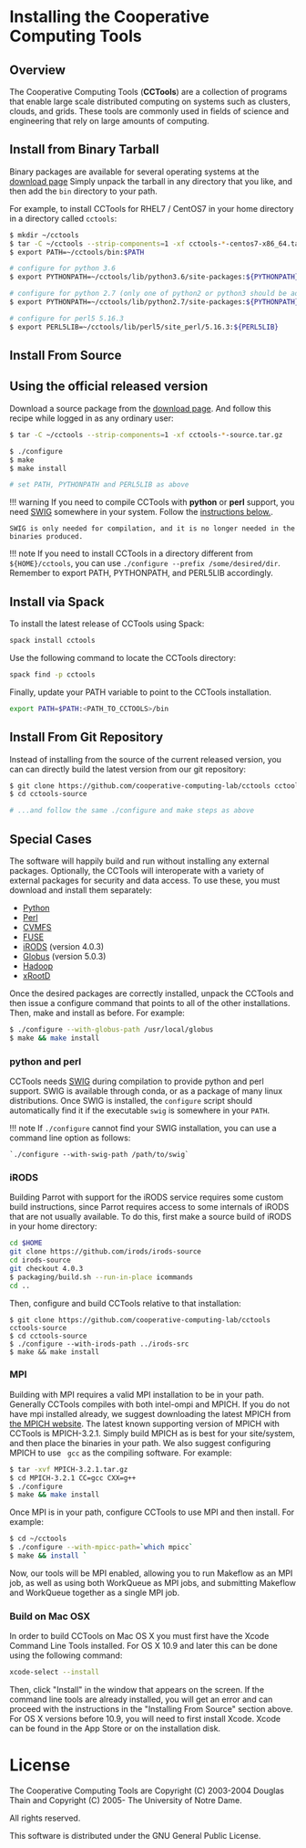 # Installing the Cooperative Computing Tools

## Overview

The Cooperative Computing Tools (**CCTools**) are a collection of programs that
enable large scale distributed computing on systems such as clusters, clouds,
and grids. These tools are commonly used in fields of science and engineering
that rely on large amounts of computing.

## Install from Binary Tarball

Binary packages are available for several operating systems at the [download
page](http://ccl.cse.nd.edu/software/download) Simply unpack the tarball
in any directory that you like, and then add the `bin` directory to your path.

For example, to install CCTools for RHEL7 / CentOS7 in your home directory in a directory
called `cctools`:

```sh
$ mkdir ~/cctools
$ tar -C ~/cctools --strip-components=1 -xf cctools-*-centos7-x86_64.tar.gz
$ export PATH=~/cctools/bin:$PATH

# configure for python 3.6
$ export PYTHONPATH=~/cctools/lib/python3.6/site-packages:${PYTHONPATH}

# configure for python 2.7 (only one of python2 or python3 should be added to PYTHONPATH):
$ export PYTHONPATH=~/cctools/lib/python2.7/site-packages:${PYTHONPATH}

# configure for perl5 5.16.3
$ export PERL5LIB=~/cctools/lib/perl5/site_perl/5.16.3:${PERL5LIB}
```

## Install From Source

## Using the official released version

Download a source package from the [download
page](http://ccl.cse.nd.edu/software/download). And follow this recipe while
logged in as any ordinary user:

```sh
$ tar -C ~/cctools --strip-components=1 -xf cctools-*-source.tar.gz

$ ./configure
$ make
$ make install

# set PATH, PYTHONPATH and PERL5LIB as above
```

!!! warning
    If you need to compile CCTools with **python** or **perl** support, you
    need [SWIG](http://www.swig.org) somewhere in your system. Follow the
    [instructions below.](#python-and-perl).

    SWIG is only needed for compilation, and it is no longer needed in the
    binaries produced.
    
!!! note
    If you need to install CCTools in a directory different from
    `${HOME}/cctools`, you can use `./configure --prefix /some/desired/dir`.
    Remember to export PATH, PYTHONPATH, and PERL5LIB accordingly.


## Install via Spack

To install the latest release of CCTools using Spack:

```sh
spack install cctools
```

Use the following command to locate the CCTools directory: 

```sh
spack find -p cctools 
```

Finally, update your PATH variable to point to the CCTools installation.

```sh
export PATH=$PATH:<PATH_TO_CCTOOLS>/bin
```

## Install From Git Repository

Instead of installing from the source of the current released version, you can
can directly build the latest version from our git repository:

```sh
$ git clone https://github.com/cooperative-computing-lab/cctools cctools-source
$ cd cctools-source

# ...and follow the same ./configure and make steps as above
```



## Special Cases

The software will happily build and run without installing any external
packages. Optionally, the CCTools will interoperate with a variety of external
packages for security and data access. To use these, you must download and
install them separately:

* [Python](https://www.python.org)
* [Perl](https://www.perl.org)
* [CVMFS](https://cvmfs.readthedocs.io/en/stable/cpt-quickstart.html)
* [FUSE](http://fuse.sourceforge.net)
* [iRODS](http://www.irods.org) (version 4.0.3) 
* [Globus](http://www.globus.org) (version 5.0.3) 
* [Hadoop](http://hadoop.apache.org)
* [xRootD](http://xrootd.slac.stanford.edu)

Once the desired packages are correctly installed, unpack the CCTools and then
issue a configure command that points to all of the other installations. Then,
make and install as before. For example:

```sh
$ ./configure --with-globus-path /usr/local/globus
$ make && make install
```

### python and perl

CCTools needs [SWIG](http://www.swig.org) during compilation to provide python
and perl support.  SWIG is available through conda, or as a package of many
linux distributions. Once SWIG is installed, the `configure` script should
automatically find it if the executable `swig` is somewhere in your `PATH`.

!!! note
    If `./configure` cannot find your SWIG installation, you can use a command line option as follows:

    `./configure --with-swig-path /path/to/swig`

### iRODS

Building Parrot with support for the iRODS service requires some custom build
instructions, since Parrot requires access to some internals of iRODS that are
not usually available. To do this, first make a source build of iRODS in your
home directory:

```sh
cd $HOME
git clone https://github.com/irods/irods-source
cd irods-source
git checkout 4.0.3
$ packaging/build.sh --run-in-place icommands
cd ..
```

Then, configure and build CCTools relative to that installation:

```
$ git clone https://github.com/cooperative-computing-lab/cctools cctools-source
$ cd cctools-source
$ ./configure --with-irods-path ../irods-src
$ make && make install
```


### MPI

Building with MPI requires a valid MPI installation to be in your path.
Generally CCTools compiles with both intel-ompi and MPICH. If you do not have
mpi installed already, we suggest downloading the latest MPICH from [the MPICH
website](https://www.mpich.org/). The latest known supporting version of MPICH
with CCTools is MPICH-3.2.1. Simply build MPICH as is best for your
site/system, and then place the binaries in your path. We also suggest
configuring MPICH to use ` gcc` as the compiling software. For example:

```sh
$ tar -xvf MPICH-3.2.1.tar.gz
$ cd MPICH-3.2.1 CC=gcc CXX=g++
$ ./configure
$ make && make install
```

Once MPI is in your path, configure CCTools to use MPI and then install. For example:

```sh
$ cd ~/cctools
$ ./configure --with-mpicc-path=`which mpicc`
$ make && install `
```

Now, our tools will be MPI enabled, allowing you to run Makeflow as an MPI job,
as well as using both WorkQueue as MPI jobs, and submitting Makeflow and
WorkQueue together as a single MPI job.

### Build on Mac OSX

In order to build CCTools on Mac OS X you must first have the Xcode Command
Line Tools installed. For OS X 10.9 and later this can be done using the
following command:

```sh
xcode-select --install
```

Then, click "Install" in the window that appears on the screen. If the command
line tools are already installed, you will get an error and can proceed with
the instructions in the "Installing From Source" section above. For OS X
versions before 10.9, you will need to first install Xcode. Xcode can be found
in the App Store or on the installation disk.



# License

The Cooperative Computing Tools are Copyright (C) 2003-2004 Douglas Thain and Copyright (C) 2005- The University of Notre Dame.  

All rights reserved.  

This software is distributed under the GNU General Public License.  

